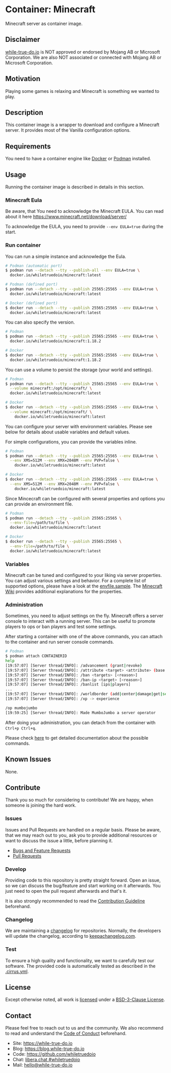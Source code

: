 <!--
reference: https://www.makeareadme.com/
reference: https://commonmark.org/
-->

# Container: Minecraft

Minecraft server as container image.

## Disclaimer

[while-true-do.io](https://while-true-do.io) is NOT approved or endorsed by
Mojang AB or Microsoft Corporation. We are also NOT associated or connected
with Mojang AB or Microsoft Corporation.

## Motivation

Playing some games is relaxing and Minecraft is something we wanted to play.

## Description

This container image is a wrapper to download and configure a Minecraft server.
It provides most of the Vanilla configuration options.

## Requirements

You need to have a container engine like [Docker](https://docker.com) or
[Podman](https://podman.io) installed.

## Usage

Running the container image is described in details in this section.

### Minecraft Eula

Be aware, that You need to acknowledge the Minecraft EULA.
You can read about it here <https://www.minecraft.net/download/server/>

To acknowledge the EULA, you need to provide `--env EULA=true` during the start.

### Run container

You can run a simple instance and acknowledge the Eula.

```bash
# Podman (automatic port)
$ podman run --detach --tty --publish-all --env EULA=true \
  docker.io/whiletruedoio/minecraft:latest

# Podman (defined port)
$ podman run --detach --tty --publish 25565:25565 --env EULA=true \
  docker.io/whiletruedoio/minecraft:latest

# Docker (defined port)
$ docker run --detach --tty --publish 25565:25565 --env EULA=true \
  docker.io/whiletruedoio/minecraft:latest
```

You can also specify the version.

```bash
# Podman
$ podman run --detach --tty --publish 25565:25565 --env EULA=true \
  docker.io/whiletruedoio/minecraft:1.18.2

# Docker
$ docker run --detach --tty --publish 25565:25565 --env EULA=true \
  docker.io/whiletruedoio/minecraft:1.18.2
```

You can use a volume to persist the storage (your world and settings).

```bash
# Podman
$ podman run --detach --tty --publish 25565:25565 --env EULA=true \
  --volume minecraft:/opt/minecraft/ \
  docker.io/whiletruedoio/minecraft:latest

# Docker
$ docker run --detach --tty --publish 25565:25565 --env EULA=true \
  --volume minecraft:/opt/minecraft/ \
    docker.io/whiletruedoio/minecraft:latest
```

You can configure your server with environment variables. Please see below for
details about usable variables and default values.

For simple configurations, you can provide the variables inline.

```bash
# Podman
$ podman run --detach --tty --publish 25565:25565 --env EULA=true \
  --env XMS=512M --env XMX=2048M --env PVP=false \
    docker.io/whiletruedoio/minecraft:latest

# Docker
$ docker run --detach --tty --publish 25565:25565 --env EULA=true \
  --env XMS=512M --env XMX=2048M --env PVP=false \
    docker.io/whiletruedoio/minecraft:latest
```

Since Mincecraft can be configured with several properties and options you can
provide an environment file.

```bash
# Podman
$ podman run --detach --tty --publish 25565:25565 \
  --env-file=/path/to/file \
  docker.io/whiletruedoio/minecraft:latest

# Docker
$ docker run --detach --tty --publish 25565:25565 \
  --env-file=/path/to/file \
  docker.io/whiletruedoio/minecraft:latest
```

### Variables

Minecraft can be tuned and configured to your liking via server properties. You
can adjust various settings and behavior. For a complete list of supported
options, please have a look at the [envfile.sample](files/envfile.sample). The
[Minecraft Wiki](https://minecraft.fandom.com/wiki/Server.properties) provides
additional explanations for the properties.

### Administration

Sometimes, you need to adjust settings on the fly. Minecraft offers a server
console to interact with a running server. This can be useful to promote players
to ops or ban players and test some settings.

After starting a container with one of the above commands, you can attach to the
container and run server console commands.

```bash
# Podman
$ podman attach CONTAINERID
help
[19:57:07] [Server thread/INFO]: /advancement (grant|revoke)
[19:57:07] [Server thread/INFO]: /attribute <target> <attribute> (base|get|modifier)
[19:57:07] [Server thread/INFO]: /ban <targets> [<reason>]
[19:57:07] [Server thread/INFO]: /ban-ip <target> [<reason>]
[19:57:07] [Server thread/INFO]: /banlist [ips|players]
...
[19:57:07] [Server thread/INFO]: /worldborder (add|center|damage|get|set|warning)
[19:57:07] [Server thread/INFO]: /xp -> experience

/op mumbojumbo
[19:59:25] [Server thread/INFO]: Made MumboJumbo a server operator
```

After doing your administration, you can detach from the container with
`Ctrl+p Ctrl+q`.

Please check [here](https://minecraft.fandom.com/wiki/Commands) to get detailed
documentation about the possible commands.

## Known Issues

None.

## Contribute

Thank you so much for considering to contribute! We are happy, when someone is
joining the hard work.

### Issues

Issues and Pull Requests are handled on a regular basis. Please be aware, that
we may reach out to you, ask you to provide additional resources or want to
discuss the issue a little, before planning it.

- [Bugs and Feature Requests](https://github.com/whiletruedoio/container-minecraft/issues)
- [Pull Requests](https://github.com/whiletruedoio/container-minecraft/pulls)

### Develop

Providing code to this repository is pretty straight forward. Open an issue,
so we can discuss the bug/feature and start working on it afterwards. You just
need to open the pull request afterwards and that's it.

It is also strongly recommended to read the
[Contribution Guideline](https://github.com/whiletruedoio/.github/blob/main/docs/CONTRIBUTING.md)
beforehand.

### Changelog

We are maintaining a [changelog](CHANGELOG.md) for repositories. Normally, the
developers will update the changelog, according to
[keepachangelog.com](https://keepachangelog.com/).

### Test

To ensure a high quality and functionality, we want to carefully test our
software. The provided code is automatically tested as described in the
[.cirrus.yml](.cirrus.yml).

## License

Except otherwise noted, all work is [licensed](LICENSE) under a
[BSD-3-Clause License](https://opensource.org/licenses/BSD-3-Clause).

## Contact

Please feel free to reach out to us and the community. We also recommend to read
and understand the
[Code of Conduct](https://github.com/whiletruedoio/.github/blob/main/docs/CODE_OF_CONDUCT.md)
beforehand.

- Site: <https://while-true-do.io>
- Blog: <https://blog.while-true-do.io>
- Code: <https://github.com/whiletruedoio>
- Chat: [libera.chat #whiletruedoio](https://web.libera.chat/gamja/#whiletruedo)
- Mail: [hello@while-true-do.io](mailto:hello@while-true-do.io)
